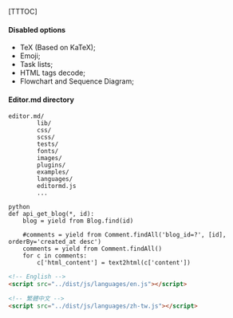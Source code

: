 [TTTOC]

#### Disabled options

- TeX (Based on KaTeX);
- Emoji;
- Task lists;
- HTML tags decode;
- Flowchart and Sequence Diagram;

#### Editor.md directory

    editor.md/
            lib/
            css/
            scss/
            tests/
            fonts/
            images/
            plugins/
            examples/
            languages/     
            editormd.js
            ...

```
python
def api_get_blog(*, id):
    blog = yield from Blog.find(id)

    #comments = yield from Comment.findAll('blog_id=?', [id], orderBy='created_at desc')
    comments = yield from Comment.findAll()
    for c in comments:
        c['html_content'] = text2html(c['content'])
```


```html
<!-- English -->
<script src="../dist/js/languages/en.js"></script>

<!-- 繁體中文 -->
<script src="../dist/js/languages/zh-tw.js"></script>
```